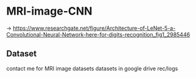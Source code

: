 # MRI-image-CNN
-> [https://www.researchgate.net/figure/Architecture-of-LeNet-5-a-Convolutional-Neural-Network-here-for-digits-recognition_fig1_2985446
](https://www.researchgate.net/publication/2985446_Gradient-Based_Learning_Applied_to_Document_Recognition)
## Dataset
contact me for MRI image datasets
datasets in google drive rec/logs
